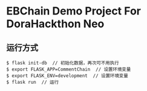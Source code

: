 # EBChain Demo Project For DoraHackthon Neo

## 运行方式
```shell
$ flask init-db  // 初始化数据，再次可不用执行
$ export FLASK_APP=CommentChain  // 设置环境变量
$ export FLASK_ENV=development  // 设置环境变量
$ flask run  // 运行
```